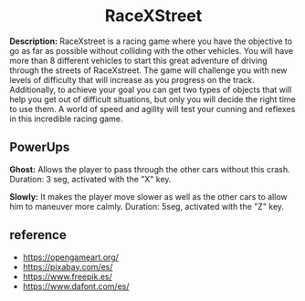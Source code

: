 <h1 align="center">RaceXStreet</h1>

**Description:** RaceXstreet is a racing game where you have the objective to go as far as possible without colliding with the other vehicles. You will have more than 8 different vehicles to start this great adventure of driving through the streets of RaceXstreet. The game will challenge you with new levels of difficulty that will increase as you progress on the track. Additionally, to achieve your goal you can get two types of objects that will help you get out of difficult situations, but only you will decide the right time to use them. A world of speed and agility will test your cunning and reflexes in this incredible racing game.

## PowerUps

**Ghost:**  Allows the player to pass through the other cars without this crash. Duration: 3 seg, activated with the "X" key.

**Slowly:** It makes the player move slower as well as the other cars to allow him to maneuver more calmly. Duration: 5seg, activated with the "Z" key. 

## reference
- https://opengameart.org/
- https://pixabay.com/es/
- https://www.freepik.es/
- https://www.dafont.com/es/
